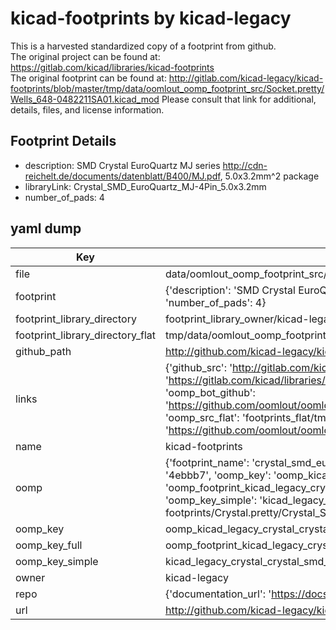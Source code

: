 # kicad-footprints by kicad-legacy  
This is a harvested standardized copy of a footprint from github.  
The original project can be found at:  
https://gitlab.com/kicad/libraries/kicad-footprints  
The original footprint can be found at:
http://gitlab.com/kicad-legacy/kicad-footprints/blob/master/tmp/data/oomlout_oomp_footprint_src/Socket.pretty/Wells_648-0482211SA01.kicad_mod
Please consult that link for additional, details, files, and license information.  
## Footprint Details
* description: SMD Crystal EuroQuartz MJ series http://cdn-reichelt.de/documents/datenblatt/B400/MJ.pdf, 5.0x3.2mm^2 package  
* libraryLink: Crystal_SMD_EuroQuartz_MJ-4Pin_5.0x3.2mm  
* number_of_pads: 4  
## yaml dump  
| Key | Value |  
| --- | --- |  
| file | data/oomlout_oomp_footprint_src/kicad-footprints/Crystal.pretty/Crystal_SMD_EuroQuartz_MJ-4Pin_5.0x3.2mm.kicad_mod |  
| footprint | {'description': 'SMD Crystal EuroQuartz MJ series http://cdn-reichelt.de/documents/datenblatt/B400/MJ.pdf, 5.0x3.2mm^2 package', 'libraryLink': 'Crystal_SMD_EuroQuartz_MJ-4Pin_5.0x3.2mm', 'number_of_pads': 4} |  
| footprint_library_directory | footprint_library_owner/kicad-legacy_kicad-footprints |  
| footprint_library_directory_flat | tmp/data/oomlout_oomp_footprint_src/footprints_flat/kicad_legacy_crystal_crystal_smd_euroquartz_mj_4pin_5_0x3_2mm/working |  
| github_path | http://github.com/kicad-legacy/kicad-footprints/blob/master/tmp/data/oomlout_oomp_footprint_src/Crystal.pretty/Crystal_SMD_EuroQuartz_MJ-4Pin_5.0x3.2mm.kicad_mod |  
| links | {'github_src': 'http://gitlab.com/kicad-legacy/kicad-footprints/blob/master/tmp/data/oomlout_oomp_footprint_src/Socket.pretty/Wells_648-0482211SA01.kicad_mod', 'github_src_repo': 'https://gitlab.com/kicad/libraries/kicad-footprints', 'oomp_bot': 'tmp/data/oomlout_oomp_footprint_src/footprints/kicad_legacy_crystal_crystal_smd_euroquartz_mj_4pin_5_0x3_2mm/working', 'oomp_bot_github': 'https://github.com/oomlout/oomlout_oomp_footprint_bot/tree/main/tmp/data/oomlout_oomp_footprint_src/footprints/kicad_legacy_crystal_crystal_smd_euroquartz_mj_4pin_5_0x3_2mm/working', 'oomp_src_flat': 'footprints_flat/tmp/data/oomlout_oomp_footprint_src/footprints_flat/kicad_legacy_crystal_crystal_smd_euroquartz_mj_4pin_5_0x3_2mm/working', 'oomp_src_flat_github': 'https://github.com/oomlout/oomlout_oomp_footprint_src/tree/main/tmp/data/oomlout_oomp_footprint_src/footprints_flat/kicad_legacy_crystal_crystal_smd_euroquartz_mj_4pin_5_0x3_2mm/working'} |  
| name | kicad-footprints |  
| oomp | {'footprint_name': 'crystal_smd_euroquartz_mj_4pin_5_0x3_2mm', 'library_name': 'crystal', 'md5': '4ebbb7c7803d11954e966586c18f7000', 'md5_10': '4ebbb7c780', 'md5_5': '4ebbb', 'md5_6': '4ebbb7', 'oomp_key': 'oomp_kicad_legacy_crystal_crystal_smd_euroquartz_mj_4pin_5_0x3_2mm', 'oomp_key_extra': 'oomp_footprint_kicad_legacy_crystal_crystal_smd_euroquartz_mj_4pin_5_0x3_2mm', 'oomp_key_full': 'oomp_footprint_kicad_legacy_crystal_crystal_smd_euroquartz_mj_4pin_5_0x3_2mm_4ebbb7', 'oomp_key_simple': 'kicad_legacy_crystal_crystal_smd_euroquartz_mj_4pin_5_0x3_2mm', 'original_filename': 'data/oomlout_oomp_footprint_src/kicad-footprints/Crystal.pretty/Crystal_SMD_EuroQuartz_MJ-4Pin_5.0x3.2mm.kicad_mod', 'owner_name': 'kicad_legacy'} |  
| oomp_key | oomp_kicad_legacy_crystal_crystal_smd_euroquartz_mj_4pin_5_0x3_2mm |  
| oomp_key_full | oomp_footprint_kicad_legacy_crystal_crystal_smd_euroquartz_mj_4pin_5_0x3_2mm |  
| oomp_key_simple | kicad_legacy_crystal_crystal_smd_euroquartz_mj_4pin_5_0x3_2mm |  
| owner | kicad-legacy |  
| repo | {'documentation_url': 'https://docs.github.com/rest/repos/repos#get-a-repository', 'message': 'Not Found'} |  
| url | http://github.com/kicad-legacy/kicad-footprints |  

